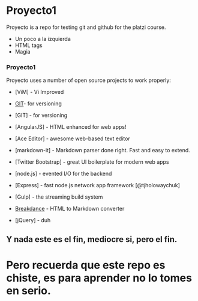 # Proyecto1

Proyecto is a repo for testing git and github for the platzi course.

  - Un poco a la izquierda
  - HTML tags
  - Magia


### Proyecto1

Proyecto uses a number of open source projects to work properly:

* [ViM] - Vi Improved
* [GIT](https://github.com)- for versioning
* [GIT] - for versioning

* [AngularJS] - HTML enhanced for web apps!
* [Ace Editor] - awesome web-based text editor
* [markdown-it] - Markdown parser done right. Fast and easy to extend.
* [Twitter Bootstrap] - great UI boilerplate for modern web apps
* [node.js] - evented I/O for the backend
* [Express] - fast node.js network app framework [@tjholowaychuk]
* [Gulp] - the streaming build system
* [Breakdance](http://breakdance.io) - HTML to Markdown converter
* [jQuery] - duh



## Y nada este es el fin, mediocre si, pero el fin.

# Pero recuerda que este repo es chiste, es para aprender no lo tomes en serio.
